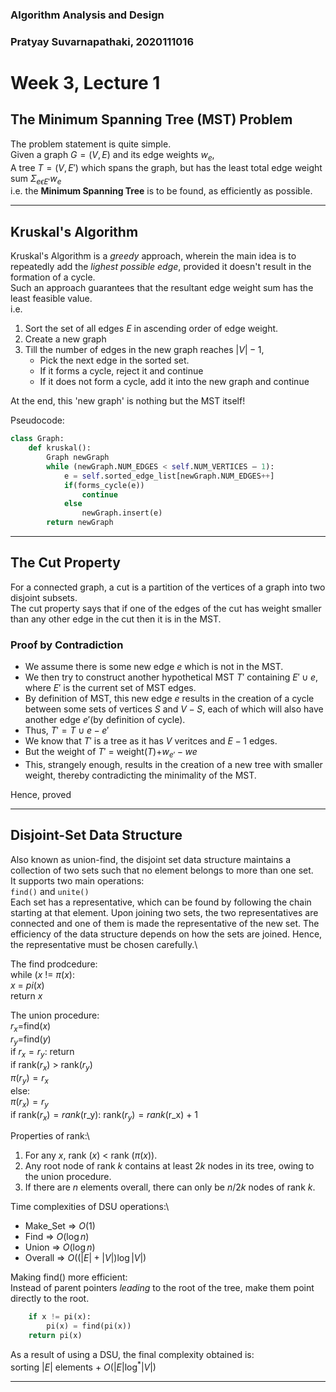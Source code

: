 ### Algorithm Analysis and Design
### Pratyay Suvarnapathaki, 2020111016
# Week 3, Lecture 1

## The Minimum Spanning Tree (MST) Problem
The problem statement is quite simple.\
Given a graph $G=(V,E)$ and its edge weights $w_e$,\
A tree $T=(V,E')$ which spans the graph, but has the least total edge weight sum $\Sigma_{e\epsilon E'} w_e$\
i.e. the **Minimum Spanning Tree** is to be found, as efficiently as possible.

---

## Kruskal's Algorithm
Kruskal's Algorithm is a *greedy* approach, wherein the main idea is to repeatedly add the *lighest possible edge*, provided it doesn't result in the formation of a cycle.\
Such an approach guarantees that the resultant edge weight sum has the least feasible value.\
i.e.
1. Sort the set of all edges $E$ in ascending order of edge weight.
2. Create a new graph 
3. Till the number of edges in the new graph reaches $|V|-1$, 
	- Pick the next edge in the sorted set.
	- If it forms a cycle, reject it and continue
	- If it does not form a cycle, add it into the new graph and continue

At the end, this 'new graph' is nothing but the MST itself! 

Pseudocode:
```py
class Graph:
	def kruskal():
		Graph newGraph
		while (newGraph.NUM_EDGES < self.NUM_VERTICES – 1):
			e = self.sorted_edge_list[newGraph.NUM_EDGES++]
			if(forms_cycle(e))
				continue
			else
				newGraph.insert(e)
		return newGraph
```

---

## The Cut Property
For a connected graph, a cut is a partition of the vertices of a graph into two disjoint subsets.\
The cut property says that if one of the edges of the cut has weight smaller than any other edge in the cut then it is in the MST.

### Proof by Contradiction
- We assume there is some new edge $e$ which is not in the MST.
- We then try to construct another hypothetical MST $T'$ containing $E'\cup{e}$, where $E'$ is the current set of MST edges.
- By definition of MST, this new edge $e$ results in the creation of a cycle between some sets of vertices $S$ and $V-S$, each of which will also have another edge $e'$(by definition of cycle).
- Thus, $T'=T\cup e -e'$
- We know that $T'$ is a tree as it has $V$ veritces and $E-1$ edges.
- But the weight of $T'$ = weight($T$)$+w_{e'}-w{e}$
- This, strangely enough, results in the creation of a new tree with smaller weight, thereby contradicting the minimality of the MST.

Hence, proved

---

## Disjoint-Set Data Structure
Also known as union-find, the disjoint set data structure maintains a collection of two sets such that no element belongs to more than one set.\
It supports two main operations:\
`find()` and `unite()`\
Each set has a representative, which can be found by following the chain starting at that element. Upon joining two sets, the two representatives are connected and one of them is made the representative of the new set. The efficiency of the data structure depends on how the sets are joined. Hence, the representative must be chosen carefully.\

The find prodcedure:\
while ($x$ != $\pi(x)$:\
	$x$ = $pi(x)$\
return $x$

The union procedure:\
$r_x$=find$(x)$\
$r_y$=find$(y)$\
if $r_x=r_y$: return\
if rank($r_x$) > rank($r_y$)\
$\pi(r_y)=r_x$\
else:\
$\pi(r_x)=r_y$\
if rank($r_x) = rank($r_y): rank($r_y) = rank($r_x) + 1

Properties of rank:\
1. For any $x$, rank $(x)$ < rank $(\pi(x))$.
2. Any root node of rank $k$ contains at least $2k$ nodes in its tree, owing to the union procedure.
3. If there are $n$ elements overall, there can only be $n/2k$ nodes of rank $k$.

Time complexities of DSU operations:\
-   Make_Set => $O(1)$
-   Find => $O(\log{n})$
-   Union => $O(\log{n})$
-   Overall => $O((|E|+|V|)\log{|V|})$

Making find() more efficient:\
Instead of parent pointers *leading* to the root of the tree, make them point directly to the root.
```py
	if x != pi(x):
		pi(x) = find(pi(x))
	return pi(x)
```

As a result of using a DSU, the final complexity obtained is:\
sorting $|E|$ elements + $O(|E| \log^*|V|)$

---